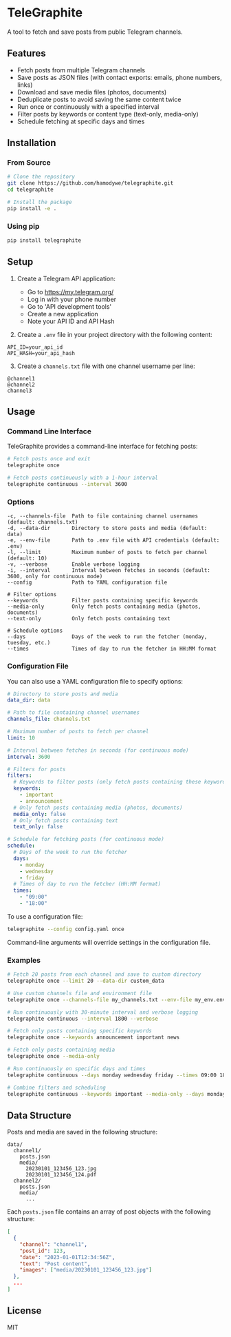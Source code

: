 # TeleGraphite

A tool to fetch and save posts from public Telegram channels.

## Features

- Fetch posts from multiple Telegram channels
- Save posts as JSON files (with contact exports: emails, phone numbers, links)
- Download and save media files (photos, documents)
- Deduplicate posts to avoid saving the same content twice
- Run once or continuously with a specified interval
- Filter posts by keywords or content type (text-only, media-only)
- Schedule fetching at specific days and times

## Installation

### From Source

```bash
# Clone the repository
git clone https://github.com/hamodywe/telegraphite.git
cd telegraphite

# Install the package
pip install -e .
```

### Using pip

```bash
pip install telegraphite
```

## Setup

1. Create a Telegram API application:
   - Go to https://my.telegram.org/
   - Log in with your phone number
   - Go to 'API development tools'
   - Create a new application
   - Note your API ID and API Hash

2. Create a `.env` file in your project directory with the following content:

```
API_ID=your_api_id
API_HASH=your_api_hash
```

3. Create a `channels.txt` file with one channel username per line:

```
@channel1
@channel2
channel3
```

## Usage

### Command Line Interface

TeleGraphite provides a command-line interface for fetching posts:

```bash
# Fetch posts once and exit
telegraphite once

# Fetch posts continuously with a 1-hour interval
telegraphite continuous --interval 3600
```

### Options

```
-c, --channels-file  Path to file containing channel usernames (default: channels.txt)
-d, --data-dir       Directory to store posts and media (default: data)
-e, --env-file       Path to .env file with API credentials (default: .env)
-l, --limit          Maximum number of posts to fetch per channel (default: 10)
-v, --verbose        Enable verbose logging
-i, --interval       Interval between fetches in seconds (default: 3600, only for continuous mode)
--config             Path to YAML configuration file

# Filter options
--keywords           Filter posts containing specific keywords
--media-only         Only fetch posts containing media (photos, documents)
--text-only          Only fetch posts containing text

# Schedule options
--days               Days of the week to run the fetcher (monday, tuesday, etc.)
--times              Times of day to run the fetcher in HH:MM format
```

### Configuration File

You can also use a YAML configuration file to specify options:

```yaml
# Directory to store posts and media
data_dir: data

# Path to file containing channel usernames
channels_file: channels.txt

# Maximum number of posts to fetch per channel
limit: 10

# Interval between fetches in seconds (for continuous mode)
interval: 3600

# Filters for posts
filters:
  # Keywords to filter posts (only fetch posts containing these keywords)
  keywords:
    - important
    - announcement
  # Only fetch posts containing media (photos, documents)
  media_only: false
  # Only fetch posts containing text
  text_only: false

# Schedule for fetching posts (for continuous mode)
schedule:
  # Days of the week to run the fetcher
  days:
    - monday
    - wednesday
    - friday
  # Times of day to run the fetcher (HH:MM format)
  times:
    - "09:00"
    - "18:00"
```

To use a configuration file:

```bash
telegraphite --config config.yaml once
```

Command-line arguments will override settings in the configuration file.

### Examples

```bash
# Fetch 20 posts from each channel and save to custom directory
telegraphite once --limit 20 --data-dir custom_data

# Use custom channels file and environment file
telegraphite once --channels-file my_channels.txt --env-file my_env.env

# Run continuously with 30-minute interval and verbose logging
telegraphite continuous --interval 1800 --verbose

# Fetch only posts containing specific keywords
telegraphite once --keywords announcement important news

# Fetch only posts containing media
telegraphite once --media-only

# Run continuously on specific days and times
telegraphite continuous --days monday wednesday friday --times 09:00 18:00

# Combine filters and scheduling
telegraphite continuous --keywords important --media-only --days monday friday --times 12:00
```

## Data Structure

Posts and media are saved in the following structure:

```
data/
  channel1/
    posts.json
    media/
      20230101_123456_123.jpg
      20230101_123456_124.pdf
  channel2/
    posts.json
    media/
      ...
```

Each `posts.json` file contains an array of post objects with the following structure:

```json
[
  {
    "channel": "channel1",
    "post_id": 123,
    "date": "2023-01-01T12:34:56Z",
    "text": "Post content",
    "images": ["media/20230101_123456_123.jpg"]
  },
  ...
]
```

## License

MIT
